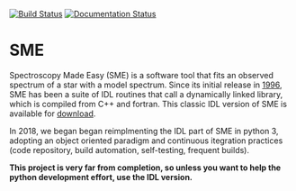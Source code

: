 [![Build Status](https://travis-ci.org/AWehrhahn/SME.svg?branch=master)](https://travis-ci.org/AWehrhahn/SME)
[![Documentation Status](https://readthedocs.org/projects/pysme-astro/badge/?version=latest)](https://pysme-astro.readthedocs.io/en/latest/?badge=latest)

# SME
Spectroscopy Made Easy (SME) is a software tool that fits an observed
spectrum of a star with a model spectrum. Since its initial release in
[1996](http://adsabs.harvard.edu/abs/1996A%26AS..118..595V), SME has been a
suite of IDL routines that call a dynamically linked library, which is
compiled from C++ and fortran. This classic IDL version of SME is available
for [download](http://www.stsci.edu/~valenti/sme.html).

In 2018, we began began reimplmenting the IDL part of SME in python 3,
adopting an object oriented paradigm and continuous itegration practices
(code repository, build automation, self-testing, frequent builds).

**This project is very far from completion, so unless you want to help
the python development effort, use the IDL version.**
